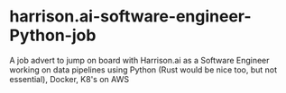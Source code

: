 # harrison.ai-software-engineer-Python-job
A job advert to jump on board with Harrison.ai as a Software Engineer working on data pipelines using Python (Rust would be nice too, but not essential), Docker, K8's on AWS
